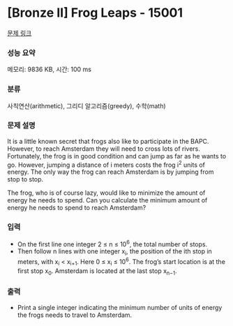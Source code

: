 # [Bronze II] Frog Leaps - 15001 

[문제 링크](https://www.acmicpc.net/problem/15001) 

### 성능 요약

메모리: 9836 KB, 시간: 100 ms

### 분류

사칙연산(arithmetic), 그리디 알고리즘(greedy), 수학(math)

### 문제 설명

<p>It is a little known secret that frogs also like to participate in the BAPC. However, to reach Amsterdam they will need to cross lots of rivers. Fortunately, the frog is in good condition and can jump as far as he wants to go. However, jumping a distance of i meters costs the frog i<sup>2</sup> units of energy. The only way the frog can reach Amsterdam is by jumping from stop to stop.</p>

<p>The frog, who is of course lazy, would like to minimize the amount of energy he needs to spend. Can you calculate the minimum amount of energy he needs to spend to reach Amsterdam?</p>

### 입력 

 <ul>
	<li>On the first line one integer 2 ≤ n ≤ 10<sup>6</sup>, the total number of stops.</li>
	<li>Then follow n lines with one integer x<sub>i</sub>, the position of the ith stop in meters, with x<sub>i</sub> < x<sub>i+1</sub>. Here 0 ≤ x<sub>i</sub> ≤ 10<sup>6</sup>. The frog’s start location is at the first stop x<sub>0</sub>. Amsterdam is located at the last stop x<sub>n−1</sub>.</li>
</ul>

### 출력 

 <ul>
	<li>Print a single integer indicating the minimum number of units of energy the frogs needs to travel to Amsterdam.</li>
</ul>

